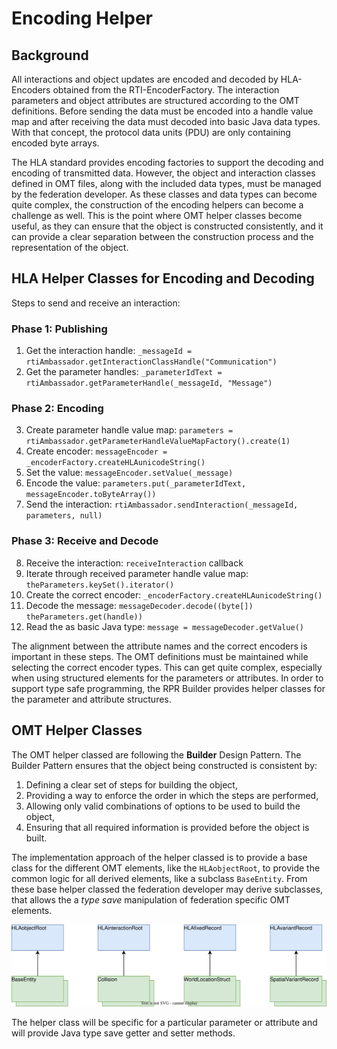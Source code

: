 # Encoding Helper

## Background

All interactions and object updates are encoded and decoded by HLA-Encoders obtained from the RTI-EncoderFactory. The interaction parameters and object attributes are structured according to the OMT definitions. Before sending the data must be encoded into a handle value map and after receiving the data must decoded into basic Java data types. With that concept, the protocol data units (PDU) are only containing encoded byte arrays.  

The HLA standard provides encoding factories to support the decoding and encoding of transmitted data. However, the object and interaction classes defined in OMT files, along with the included data types, must be managed by the federation developer. As these classes and data types can become quite complex, the construction of the encoding helpers can become a challenge as well. This is the point where OMT helper classes become useful, as they can ensure that the object is constructed consistently, and it can provide a clear separation between the construction process and the representation of the object.

## HLA Helper Classes for Encoding and Decoding

Steps to send and receive an interaction:

### Phase 1: Publishing

1. Get the interaction handle: `_messageId = rtiAmbassador.getInteractionClassHandle("Communication")`
2. Get the parameter handles: `_parameterIdText = rtiAmbassador.getParameterHandle(_messageId, "Message")`

### Phase 2: Encoding

3. Create parameter handle value map: `parameters = rtiAmbassador.getParameterHandleValueMapFactory().create(1)`
4. Create encoder: `messageEncoder = _encoderFactory.createHLAunicodeString()`
5. Set the value: `messageEncoder.setValue(_message)`
6. Encode the value: `parameters.put(_parameterIdText, messageEncoder.toByteArray())`
7. Send the interaction: `rtiAmbassador.sendInteraction(_messageId, parameters, null)`


### Phase 3: Receive and Decode

8. Receive the interaction: `receiveInteraction` callback
9. Iterate through received parameter handle value map: `theParameters.keySet().iterator()`
10. Create the correct encoder: `_encoderFactory.createHLAunicodeString()` 
11. Decode the message: `messageDecoder.decode((byte[]) theParameters.get(handle))`
12. Read the as basic Java type: `message = messageDecoder.getValue()`


The alignment between the attribute names and the correct encoders is important in these steps. The OMT definitions must be maintained while selecting the correct encoder types. This can get quite complex, especially when using structured elements for the parameters or attributes.
In order to support type safe programming, the RPR Builder provides helper classes for the parameter and attribute structures. 


## OMT Helper Classes

The OMT helper classed are following the **Builder** Design Pattern. The Builder Pattern ensures that the object being constructed is consistent by:

1. Defining a clear set of steps for building the object,
2. Providing a way to enforce the order in which the steps are performed,
3. Allowing only valid combinations of options to be used to build the object,
4. Ensuring that all required information is provided before the object is built.

The implementation approach of the helper classed is to provide a base class for the different OMT elements, like the `HLAobjectRoot`, to provide the common logic for all derived elements, like a subclass `BaseEntity`. From these base helper classed the federation developer may derive subclasses, that allows the a *type save* manipulation of federation specific OMT elements.

![OMT Helper Classes](images/omt-helper-base.drawio.svg)


The helper class will be specific for a particular parameter or attribute and will provide Java type save getter and setter methods. 
